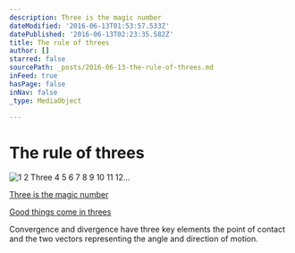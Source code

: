 ```yaml
---
description: Three is the magic number
dateModified: '2016-06-13T01:53:57.533Z'
datePublished: '2016-06-13T02:23:35.582Z'
title: The rule of threes
author: []
starred: false
sourcePath: _posts/2016-06-13-the-rule-of-threes.md
inFeed: true
hasPage: false
inNav: false
_type: MediaObject

---
```

# The rule of threes
![1 2 Three 4 5 6 7 8 9 10 11 12... ](https://the-grid-user-content.s3-us-west-2.amazonaws.com/dce17b19-6cf7-4bba-a6a7-4aec8bddf6cb.jpg)

[Three is the magic number][0]

[Good things come in threes][1]

Convergence and divergence have three key elements the point of contact and the two vectors representing the angle and direction of motion.

[0]: https://www.youtube.com/watch?v=aU4pyiB-kq0 "Three is a magic number"
[1]: https://en.wikipedia.org/wiki/Rule_of_three_(writing) "The rule of threes"